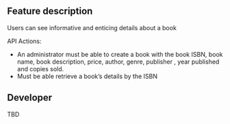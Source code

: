 ## Feature description

Users can see informative and enticing details about a book

API Actions:
- An administrator must be able to create a book with the book ISBN, book name, book description, price, author, genre, publisher , year published and copies sold.
- Must be able retrieve a book’s details by the ISBN

## Developer
TBD
